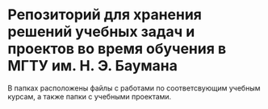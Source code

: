 # Репозиторий для хранения решений учебных задач и проектов во время обучения в МГТУ им. Н. Э. Баумана
В папках расположены файлы с работами по соответсвующим учебным курсам, а также папки с учебными проектами.
